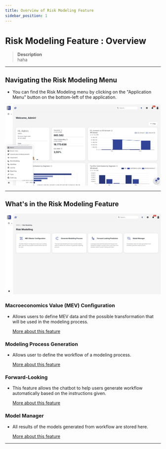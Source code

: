 ```yaml
---
title: Overview of Risk Modeling Feature
sidebar_position: 1
---
```


# Risk Modeling Feature : Overview
> **Description**  
haha
---

## Navigating the Risk Modeling Menu
- You can find the Risk Modeling menu by clicking on the "Application Menu" button on the bottom-left of the application.

![image](/img/rm-1.png)

---

## What's in the Risk Modeling Feature
![image](/img/rm-2.png)
### Macroeconomics Value (MEV) Configuration
- Allows users to define MEV data and the possible transformation that will be used in the modeling process.

    [More about this feature](/docs/user-stories/risk-modeling/mev-config.md)

### Modeling Process Generation
- Allows user to define the workflow of a modeling process.

    [More about this feature](/docs/user-stories/risk-modeling/generate-model.md)


### Forward-Looking
- This feature allows the chatbot to help users generate workflow automatically based on the instructions given.

    [More about this feature](/docs/user-stories/risk-modeling/forward-looking.md)

### Model Manager
- All results of the models generated from workflow are stored here.

    [More about this feature](/docs/user-stories/risk-modeling/model-manager.md)

---
